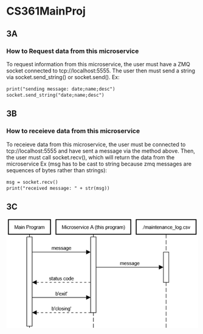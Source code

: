 # CS361MainProj
## 3A 
### How to Request data from this microservice
To request information from this microservice, the user must have a ZMQ socket connected to tcp://localhost:5555. The user then must send a string via socket.send_string() or socket.send().
Ex:
```
print("sending message: date;name;desc")
socket.send_string("date;name;desc")
```

## 3B
### How to receieve data from this microservice
To receieve data from this microservice, the user must be connected to tcp://localhost:5555 and have sent a message via the method above. Then, the user must call socket.recv(), which will return the data from the microservice
Ex (msg has to be cast to string because zmq messages are sequences of bytes rather than strings):
```
msg = socket.recv()
print("received message: " + str(msg))
```

## 3C
![UML Diagram for Microservice A](./uml_micro_a.png)
